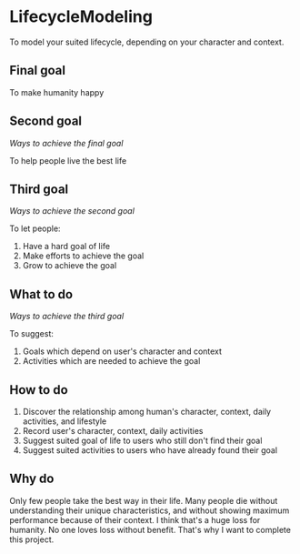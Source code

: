 # LifecycleModeling
To model your suited lifecycle, depending on your character and context.

## Final goal
To make humanity happy  

## Second goal
*Ways to achieve the final goal*

To help people live the best life  

## Third goal
*Ways to achieve the second goal*

To let people:

1. Have a hard goal of life  
2. Make efforts to achieve the goal  
3. Grow to achieve the goal  

## What to do
*Ways to achieve the third goal*

To suggest:

1. Goals which depend on user's character and context  
2. Activities which are needed to achieve the goal  

## How to do
1. Discover the relationship among human's character, context, daily activities, and lifestyle
2. Record user's character, context, daily activities
3. Suggest suited goal of life to users who still don't find their goal
4. Suggest suited activities to users who have already found their goal

## Why do
Only few people take the best way in their life. Many people die without understanding their unique characteristics, and without showing maximum performance because of their context. I think that's a huge loss for humanity. No one loves loss without benefit. That's why I want to complete this project.

